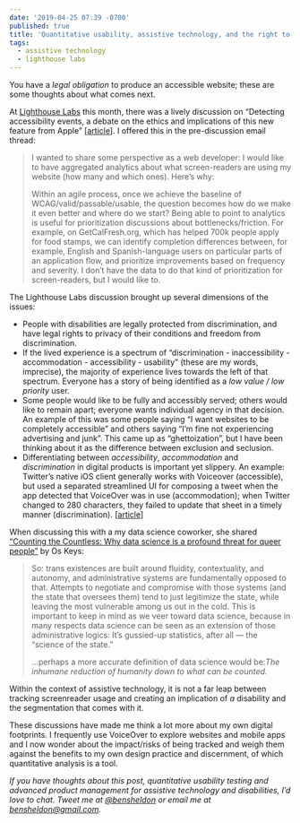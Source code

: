 ```yaml
---
date: '2019-04-25 07:39 -0700'
published: true
title: 'Quantitative usability, assistive technology, and the right to privacy'
tags:
  - assistive technology
  - lighthouse labs
---
```

You have a _legal obligation_ to produce an accessible website; these are some thoughts about what comes next.

At [Lighthouse Labs](http://lighthouse-sf.org/lighthouse-labs/) this month, there was a lively discussion on “Detecting accessibility events, a debate on the ethics and implications of this new feature from Apple” [[article](https://www.applevis.com/blog/apple-assistive-technology-ios-macos-news/apple-shares-information-its-new-accessibility-events)]. I offered this in the pre-discussion email thread:

> I wanted to share some perspective as a web developer: I would like to have aggregated analytics about what screen-readers are using my website (how many and which ones). Here’s why:  
>   
> Within an agile process, once we achieve the baseline of WCAG/valid/passable/usable, the question becomes how do we make it even better and where do we start? Being able to point to analytics is useful for prioritization discussions about bottlenecks/friction. For example, on GetCalFresh.org, which has helped 700k people apply for food stamps, we can identify completion differences between, for example, English and Spanish-language users on particular parts of an application flow, and prioritize improvements based on frequency and severity. I don’t have the data to do that kind of prioritization for screen-readers, but I would like to.  

The Lighthouse Labs discussion brought up several dimensions of the issues:

- People with disabilities are legally protected from discrimination, and have legal rights to privacy of their conditions and freedom from discrimination.
- If the lived experience is a spectrum of “discrimination - inaccessibility - accommodation - accessibility - usability” (these are my words, imprecise), the majority of experience lives towards the left of that spectrum. Everyone has a story of being identified as a _low value / low priority_ user. 
- Some people would like to be fully and accessibly served; others would like to remain apart; everyone wants individual agency in that decision. An example of this was some people saying “I want websites to be completely accessible” and others saying “I’m fine not experiencing advertising and junk”. This came up as “ghettoization”, but I have been thinking about it as the difference between exclusion and seclusion.
- Differentiating between _accessibility_, _accommodation_ and _discrimination_ in digital products is important yet slippery. An example: Twitter’s native iOS client generally works with Voiceover (accessible), but used a separated streamlined UI for composing a tweet when the app detected that VoiceOver was in use (accommodation); when Twitter changed to 280 characters, they failed to update that sheet in a timely manner (discrimination). [[article](https://theoutline.com/post/2458/there-are-still-some-people-on-twitter-who-don-t-have-280-characters?zd=1&zi=zktxaedi)]

When discussing this with a my data science coworker, she shared [“Counting the Countless: Why data science is a profound threat for queer people”](https://reallifemag.com/counting-the-countless/) by Os Keys:

> So: trans existences are built around fluidity, contextuality, and autonomy, and administrative systems are fundamentally opposed to that. Attempts to negotiate and compromise with those systems (and the state that oversees them) tend to just legitimize the state, while leaving the most vulnerable among us out in the cold. This is important to keep in mind as we veer toward data science, because in many respects data science can be seen as an extension of those administrative logics: It’s gussied-up statistics, after all — the “science of the state.”  
>   
> …perhaps a more accurate definition of data science would be:*The inhumane reduction of humanity down to what can be counted.*  

Within the context of assistive technology, it is not a far leap between tracking screenreader usage and creating an implication of _a_ disability and the segmentation that comes with it.

These discussions have made me think a lot more about my own digital footprints. I frequently use VoiceOver to explore websites and mobile apps and I now wonder about the impact/risks of being tracked and weigh them against the benefits to my own design practice and discernment, of which quantitative analysis is a tool.

_If you have thoughts about this post, quantitative usability testing and advanced product management for assistive technology and disabilities, I’d love to chat. Tweet me at [@bensheldon](https://twitter.com/bensheldon) or email me at [bensheldon@gmail.com](mailto:bensheldon@gmail.com)._